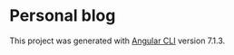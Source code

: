 # Personal blog

This project was generated with [Angular CLI](https://github.com/angular/angular-cli) version 7.1.3.
